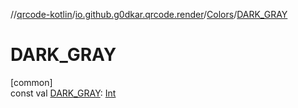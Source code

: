 //[qrcode-kotlin](../../../index.md)/[io.github.g0dkar.qrcode.render](../index.md)/[Colors](index.md)/[DARK_GRAY](-d-a-r-k_-g-r-a-y.md)

# DARK_GRAY

[common]\
const val [DARK_GRAY](-d-a-r-k_-g-r-a-y.md): [Int](https://kotlinlang.org/api/latest/jvm/stdlib/kotlin/-int/index.html)
